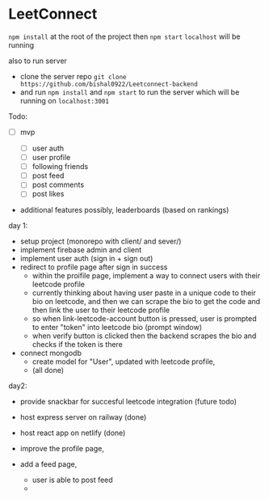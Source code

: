 # LeetConnect

`npm install` at the root of the project then
`npm start`
`localhost` will be running

also to run server
- clone the server repo `git clone https://github.com/bishal0922/Leetconnect-backend`
- and run `npm install` and `npm start` to run the server which will be running on `localhost:3001`

Todo:

- [ ] mvp

  - [ ] user auth
  - [ ] user profile
  - [ ] following friends
  - [ ] post feed
  - [ ] post comments
  - [ ] post likes

- additional features possibly, leaderboards (based on rankings)

day 1:

- setup project (monorepo with client/ and sever/)
- implement firebase admin and client
- implement user auth (sign in + sign out)
- redirect to profile page after sign in success
  - within the proifile page, implement a way to connect users with their leetcode profile
  - currently thinking about having user paste in a unique code to their bio on leetcode, and then we can scrape the bio to get the code and then link the user to their leetcode profile
  - so when link-leetcode-account button is pressed, user is prompted to enter "token" into leetcode bio (prompt window)
  - when verify button is clicked then the backend scrapes the bio and checks if the token is there
- connect mongodb
  - create model for "User", updated with leetcode profile,
  - (all done)

day2:

- provide snackbar for succesful leetcode integration (future todo)
- host express server on railway (done)
- host react app on netlify (done)

- improve the profile page,
- add a feed page,
  - user is able to post feed
  -


